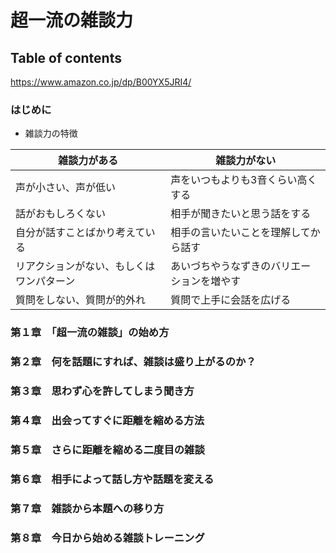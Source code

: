 # 超一流の雑談力
## Table of contents
<https://www.amazon.co.jp/dp/B00YX5JRI4/>

### はじめに
- 雑談力の特徴

| 雑談力がある                             | 雑談力がない                               |
| ---------------------------------------- | ------------------------------------------ |
| 声が小さい、声が低い                     | 声をいつもよりも3音くらい高くする          |
| 話がおもしろくない                       | 相手が聞きたいと思う話をする               |
| 自分が話すことばかり考えている           | 相手の言いたいことを理解してから話す       |
| リアクションがない、もしくはワンパターン | あいづちやうなずきのバリエーションを増やす |
| 質問をしない、質問が的外れ               | 質問で上手に会話を広げる                   |

### 第１章　「超一流の雑談」の始め方
### 第２章　何を話題にすれば、雑談は盛り上がるのか？
### 第３章　思わず心を許してしまう聞き方
### 第４章　出会ってすぐに距離を縮める方法
### 第５章　さらに距離を縮める二度目の雑談
### 第６章　相手によって話し方や話題を変える
### 第７章　雑談から本題への移り方
### 第８章　今日から始める雑談トレーニング


